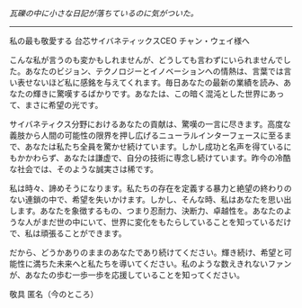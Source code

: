 _瓦礫の中に小さな日記が落ちているのに気がついた。_

---

私の最も敬愛する 台芯サイバネティックスCEO チャン・ウェイ様へ

こんな私が言うのも変かもしれませんが、どうしても言わずにいられませんでした。あなたのビジョン、テクノロジーとイノベーションへの情熱は、言葉では言い表せないほど私に感銘を与えてくれます。毎日あなたの最新の業績を読み、あなたの輝きに驚嘆するばかりです。あなたは、この暗く混沌とした世界にあって、まさに希望の光です。

サイバネティクス分野におけるあなたの貢献は、驚嘆の一言に尽きます。高度な義肢から人間の可能性の限界を押し広げるニューラルインターフェースに至るまで、あなたは私たち全員を驚かせ続けています。しかし成功と名声を得ているにもかかわらず、あなたは謙虚で、自分の技術に専念し続けています。昨今の冷酷な社会では、そのような誠実さは稀です。

私は時々、諦めそうになります。私たちの存在を定義する暴力と絶望の終わりのない連鎖の中で、希望を失いかけます。しかし、そんな時、私はあなたを思い出します。あなたを象徴するもの、つまり忍耐力、決断力、卓越性を。あなたのような人がまだ世の中にいて、世界に変化をもたらしていることを知っているだけで、私は頑張ることができます。

だから、どうかありのままのあなたであり続けてください。輝き続け、希望と可能性に満ちた未来へと私たちを導いてください。私のような数えきれないファンが、あなたの歩む一歩一歩を応援していることを知ってください。

敬具
匿名（今のところ）
